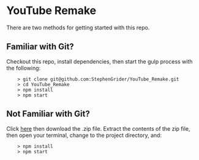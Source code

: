 # YouTube Remake


There are two methods for getting started with this repo.

## Familiar with Git?
Checkout this repo, install dependencies, then start the gulp process with the following:

```
	> git clone git@github.com:StephenGrider/YouTube_Remake.git
	> cd YouTube_Remake
	> npm install
	> npm start
```

## Not Familiar with Git?
Click [here](https://github.com/AABlain/YouTube_Remake/releases) then download the .zip file.  Extract the contents of the zip file, then open your terminal, change to the project directory, and:

```
	> npm install
	> npm start
```
